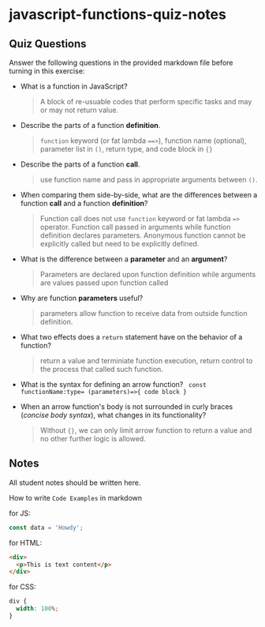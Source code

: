 # javascript-functions-quiz-notes

## Quiz Questions

Answer the following questions in the provided markdown file before turning in this exercise:

- What is a function in JavaScript?
  > A block of re-usuable codes that perform specific tasks and may or may not return value.
- Describe the parts of a function **definition**.

  > `function` keyword (or fat lambda `==>`), function name (optional), parameter list in `()`, return type, and code block in `{}`

- Describe the parts of a function **call**.

  > use function name and pass in appropriate arguments between `()`.

- When comparing them side-by-side, what are the differences between a function **call** and a function **definition**?

  > Function call does not use `function` keyword or fat lambda `=>` operator. Function call passed in arguments while function definition declares parameters. Anonymous function cannot be explicitly called but need to be explicitly defined.

- What is the difference between a **parameter** and an **argument**?

  > Parameters are declared upon function definition while arguments are values passed upon function called

- Why are function **parameters** useful?

  > parameters allow function to receive data from outside function definition.

- What two effects does a `return` statement have on the behavior of a function?

  > return a value and terminiate function execution, return control to the process that called such function.

- What is the syntax for defining an arrow function?
  ` const functionName:type= (parameters)=>{ code block }`

- When an arrow function's body is not surrounded in curly braces (_concise body syntax_), what changes in its functionality?
  > Without `{}`, we can only limit arrow function to return a value and no other further logic is allowed.

## Notes

All student notes should be written here.

How to write `Code Examples` in markdown

for JS:

```javascript
const data = 'Howdy';
```

for HTML:

```html
<div>
  <p>This is text content</p>
</div>
```

for CSS:

```css
div {
  width: 100%;
}
```
